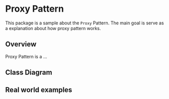 Proxy Pattern
======================

This package is a sample about the `Proxy` Pattern. The main goal is serve as a explanation about how proxy pattern works.

## Overview

Proxy Pattern is a ...

## Class Diagram

## Real world examples
